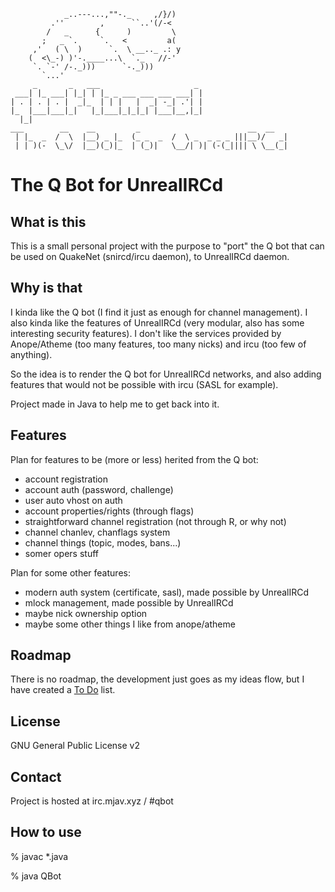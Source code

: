 
                _..---...,""-._     ,/}/)
             .''        ,      ``..'(/-<
            /   _      {      )         \
           ;   _ `.     `.   <         a(
         ,'   ( \  )      `.  \ __.._ .: y
        (  <\_-) )'-.____...\  `._   //-'
         `. `-' /-._)))      `-._)))
           `...'
         _       _   ___                     _
     ___| |_ ___| |_| | |_ _ ___ ___ ___ ___| |
    | . | . | . |  _|_  | | |   |  _| -_| .'| |
    |_  |___|___|_|   |_|___|_|_|_| |___|__,|_|
      |_|
    ___        __    __         _                        __  __
     | |_  _  /  \  |__) _ |_  (_ _  _  /  \ _  _ _ _ |||__)/   _|
     | | )(-  \_\/  |__)(_)|_  | (_)|   \__/| )| (-(_|||| \ \__(_|

# The Q Bot for UnrealIRCd

## What is this

This is a small personal project with the purpose to "port" the Q bot
that can be used on QuakeNet (snircd/ircu daemon), to UnrealIRCd daemon.

## Why is that

I kinda like the Q bot (I find it just as enough for channel management).
I also kinda like the features of UnrealIRCd (very modular, also has some
interesting security features).
I don't like the services provided by Anope/Atheme (too many features,
too many nicks) and ircu (too few of anything).

So the idea is to render the Q bot for UnrealIRCd networks, and also adding features
that would not be possible with ircu (SASL for example).

Project made in Java to help me to get back into it.

## Features

Plan for features to be (more or less) herited from the Q bot:
* account registration
* account auth (password, challenge)
* user auto vhost on auth
* account properties/rights (through flags)
* straightforward channel registration (not through R, or why not)
* channel chanlev, chanflags system
* channel things (topic, modes, bans...)
* somer opers stuff

Plan for some other features:
* modern auth system (certificate, sasl), made possible by UnrealIRCd
* mlock management, made possible by UnrealIRCd
* maybe nick ownership option
* maybe some other things I like from anope/atheme


## Roadmap

There is no roadmap, the development just goes as my ideas flow, but I have created a [To Do](TODO.md) list.

## License

GNU General Public License v2

## Contact

Project is hosted at irc.mjav.xyz / #qbot

## How to use

% javac *.java

% java QBot
